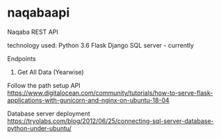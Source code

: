 # naqabaapi
Naqaba REST API

technology used:
  Python 3.6
  Flask
  Django
  SQL server - currently
  
  Endpoints 
  
  1. Get All Data (Yearwise)
  
Follow the path setup API 
https://www.digitalocean.com/community/tutorials/how-to-serve-flask-applications-with-gunicorn-and-nginx-on-ubuntu-18-04

Database server deployment
https://tryolabs.com/blog/2012/06/25/connecting-sql-server-database-python-under-ubuntu/

